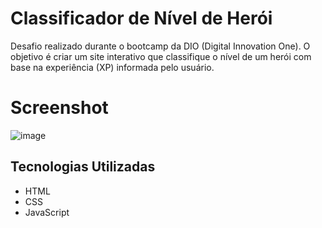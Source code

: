 # Classificador de Nível de Herói

Desafio realizado durante o bootcamp da DIO (Digital Innovation One). O objetivo é criar um site interativo que classifique o nível de um herói com base na experiência (XP) informada pelo usuário.

# Screenshot 

![image](https://github.com/user-attachments/assets/1229dd29-4165-4256-ac27-4f6a7f179634)

## Tecnologias Utilizadas

- HTML
- CSS
- JavaScript
